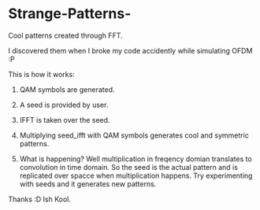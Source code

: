 # Strange-Patterns-
Cool patterns created through FFT.

I discovered them when I broke my code accidently while simulating OFDM :P


This is how it works:
1) QAM symbols are generated.

2) A seed is provided by user.

3) IFFT is taken over the seed.

4) Multiplying seed_ifft with QAM symbols generates cool and symmetric patterns.

5) What is happening? Well multiplication in freqency domian translates to convolution in time domain. So the seed is the actual pattern and is replicated over spacce
   when multiplication happens. Try experimenting with seeds and it generates new patterns.
   
Thanks :D
Ish Kool.
